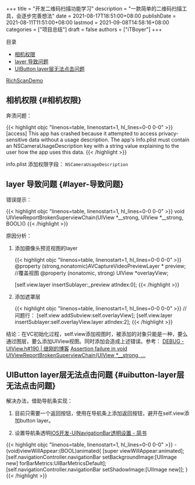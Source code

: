 +++
title = "开发二维码扫描功能学习"
description = "一款简单的二维码扫描工具，会逐步完善想法"
date = 2021-08-17T18:51:00+08:00
publishDate = 2021-08-11T11:51:00+08:00
lastmod = 2021-09-08T14:58:16+08:00
categories = ["项目总结"]
draft = false
authors = ["iTBoyer"]
+++

<div class="ox-hugo-toc toc">
<div></div>

<div class="heading">&#30446;&#24405;</div>

- [相机权限](#相机权限)
- [layer 导致问题](#layer-导致问题)
- [UIButton layer层无法点击问题](#uibutton-layer层无法点击问题)

</div>
<!--endtoc-->

[RichScanDemo](https://github.com/iT-Boyer/RichScanDemo)  


## 相机权限 {#相机权限}

奔溃问题：  

{{< highlight objc "linenos=table, linenostart=1, hl_lines=0-0 0-0" >}}
[access] This app has crashed because it attempted to access privacy-sensitive data without a usage description.  The app's Info.plist must contain an NSCameraUsageDescription key with a string value explaining to the user how the app uses this data.
{{< /highlight >}}

info.plist 添加权限字段： `NSCameraUsageDescription`  


## layer 导致问题 {#layer-导致问题}

错误提示：  

{{< highlight objc "linenos=table, linenostart=1, hl_lines=0-0 0-0" >}}
void UIViewReportBrokenSuperviewChain(UIView *__strong, UIView *__strong, BOOL)()
{{< /highlight >}}

原因分析：  

1.  添加摄像头预览视图的layer  
    
    {{< highlight objc "linenos=table, linenostart=1, hl_lines=0-0 0-0" >}}
       @property (strong,nonatomic)AVCaptureVideoPreviewLayer * preview;
       //覆盖视图
       @property (nonatomic, strong) UIView *overlayView;
    
       [self.view.layer insertSublayer:_preview atIndex:0];
    {{< /highlight >}}
2.  添加遮罩层  
    
    {{< highlight objc "linenos=table, linenostart=1, hl_lines=0-0 0-0" >}}
       //问题行：    [self.view addSubview:self.overlayView];
       [self.view.layer insertSublayer:self.overlayView.layer atIndex:2];
    {{< /highlight >}}

结论：在VC初始化过程，self.view添加视图时，被添加的对象只能是一种，要么通过图层，要么添加UIView视图。同时添加会造成上述错误。参考： [DEBUG - UIView.h#190 | 继刚的博客](https://madordie.github.io/post/debug-uiview-m-190/) [Assertion failure in void UIViewReportBrokenSuperviewChain(UIView \*\_\_strong, ...](https://blog.csdn.net/iOSTianNan/article/details/80670002)  


## UIButton layer层无法点击问题 {#uibutton-layer层无法点击问题}

解决办法，借助导航条实现：  

1.  目前只需要一个返回按钮，使用在导航条上添加返回按钮，避开在self.view添加button layer。

2.  设置导航条透明[IOS开发-UINavigationBar透明设置 - 简书](https://www.jianshu.com/p/9ccee53b110f)

<!--listend-->

{{< highlight objc "linenos=table, linenostart=1, hl_lines=0-0 0-0" >}}
-(void)viewWillAppear:(BOOL)animated{
    [super viewWillAppear:animated];
    [self.navigationController.navigationBar setBackgroundImage:[UIImage new] forBarMetrics:UIBarMetricsDefault];
    [self.navigationController.navigationBar setShadowImage:[UIImage new]];
}
{{< /highlight >}}
